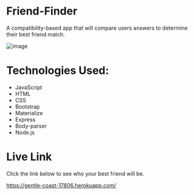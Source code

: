 # Friend-Finder

A compatibility-based app that will compare users answers to determine their best friend match. 

![image](https://user-images.githubusercontent.com/41134425/50469404-dcb03280-0971-11e9-8fec-63a7847e9998.png)
 
# Technologies Used:
* JavaScript
* HTML
* CSS
* Bootstrap
* Materialize
* Express
* Body-parser
* Node.js

# Live Link
Click the link below to see who your best friend will be. 

https://gentle-coast-17806.herokuapp.com/
